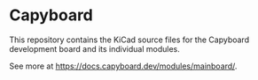 # Capyboard

This repository contains the KiCad source files for the Capyboard development board and its individual modules.

See more at <https://docs.capyboard.dev/modules/mainboard/>.
